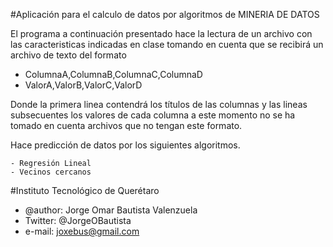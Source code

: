 #Aplicación para el calculo de datos por algoritmos de MINERIA DE DATOS

El programa a continuación presentado hace la lectura de un archivo con las caracteristicas indicadas en clase
tomando en cuenta que se recibirá un archivo de texto del formato

- ColumnaA,ColumnaB,ColumnaC,ColumnaD
- ValorA,ValorB,ValorC,ValorD

Donde la primera linea contendrá los títulos de las columnas y las lineas subsecuentes los valores de cada columna
a este momento no se ha tomado en cuenta archivos que no tengan este formato.

Hace predicción de datos por los siguientes algoritmos.

	- Regresión Lineal
	- Vecinos cercanos

#Instituto Tecnológico de Querétaro
- @author: Jorge Omar Bautista Valenzuela
- Twitter: @JorgeOBautista
- e-mail:  joxebus@gmail.com

